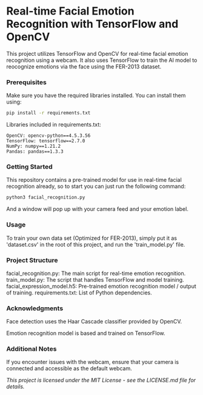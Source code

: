 # Real-time Facial Emotion Recognition with TensorFlow and OpenCV

This project utilizes TensorFlow and OpenCV for real-time facial emotion recognition using a webcam. It also uses TensorFlow to train the AI model to reocognize emotions via the face using the FER-2013 dataset.

### Prerequisites

Make sure you have the required libraries installed. You can install them using:

```bash
pip install -r requirements.txt
```

Libraries included in requirements.txt:

    OpenCV: opencv-python==4.5.3.56
    TensorFlow: tensorflow==2.7.0
    NumPy: numpy==1.21.2
    Pandas: pandas==1.3.3

### Getting Started

This repository contains a pre-trained model for use in real-time facial recognition already, so to start you can just run the following command:

```bash
python3 facial_recognition.py
```

And a window will pop up with your camera feed and your emotion label.

### Usage

To train your own data set (Optimized for FER-2013), simply put it as 'dataset.csv' in the root of this project, and run the 'train_model.py' file.

### Project Structure

facial_recognition.py: The main script for real-time emotion recognition.
train_model.py: The script that handles TensorFlow and model training.
facial_expression_model.h5: Pre-trained emotion recognition model / output of training.
requirements.txt: List of Python dependencies.

### Acknowledgments

Face detection uses the Haar Cascade classifier provided by OpenCV.

Emotion recognition model is based and trained on TensorFlow.

### Additional Notes

If you encounter issues with the webcam, ensure that your camera is connected and accessible as the default webcam.

*This project is licensed under the MIT License - see the LICENSE.md file for details.*